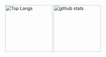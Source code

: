 <p align="left"> 
  <img alt="Top Langs" height="150px" src="https://github-readme-stats.vercel.app/api/top-langs/?username=Araki0223&layout=compact&show_icons=true&theme=dark&hide=html,ruby,css" />
  <img alt="github stats" height="150px" src="https://github-readme-stats.vercel.app/api?username=Araki0223&theme=dark&show_icons=ture" />
</p>
